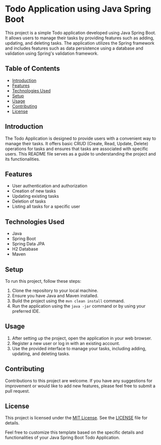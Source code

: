 # Todo Application using Java Spring Boot

This project is a simple Todo application developed using Java Spring Boot. It allows users to manage their tasks by providing features such as adding, updating, and deleting tasks. The application utilizes the Spring framework and includes features such as data persistence using a database and validation using Spring's validation framework.

## Table of Contents

- [Introduction](#introduction)
- [Features](#features)
- [Technologies Used](#technologies-used)
- [Setup](#setup)
- [Usage](#usage)
- [Contributing](#contributing)
- [License](#license)

## Introduction

The Todo Application is designed to provide users with a convenient way to manage their tasks. It offers basic CRUD (Create, Read, Update, Delete) operations for tasks and ensures that tasks are associated with specific users. This README file serves as a guide to understanding the project and its functionalities.

## Features

- User authentication and authorization
- Creation of new tasks
- Updating existing tasks
- Deletion of tasks
- Listing all tasks for a specific user

## Technologies Used

- Java
- Spring Boot
- Spring Data JPA
- H2 Database
- Maven

## Setup

To run this project, follow these steps:

1. Clone the repository to your local machine.
2. Ensure you have Java and Maven installed.
3. Build the project using the `mvn clean install` command.
4. Run the application using the `java -jar` command or by using your preferred IDE.

## Usage

1. After setting up the project, open the application in your web browser.
2. Register a new user or log in with an existing account.
3. Use the provided interface to manage your tasks, including adding, updating, and deleting tasks.

## Contributing

Contributions to this project are welcome. If you have any suggestions for improvement or would like to add new features, please feel free to submit a pull request.

## License

This project is licensed under the [MIT License](https://opensource.org/licenses/MIT). See the [LICENSE](LICENSE) file for details.

Feel free to customize this template based on the specific details and functionalities of your Java Spring Boot Todo Application.
